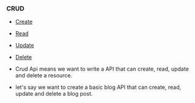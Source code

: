 ### CRUD

- [Create](#create) 
- [Read](#read)
- [Update](#update)
- [Delete](#delete)

- Crud Api means we want to write a API that can create, read, update and delete a resource.

- let's say we want to create a basic blog API that can create, read, update and delete a blog post.

